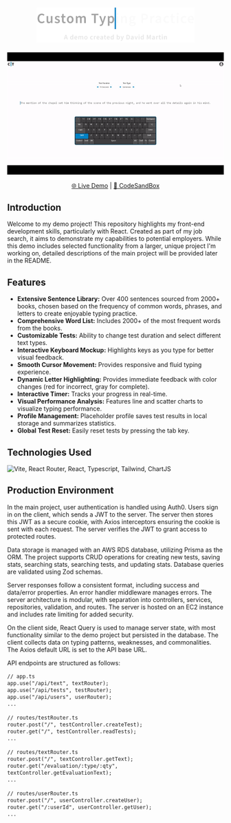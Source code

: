<p align="center">
    <img src="src/assets/md logo.png" alt="logo" style="margin-bottom: 20px;" />
    <img src="src/assets/demo.gif" alt="demo gif" />
</p>
<p align="center">
    <a href="https://www.customtypingpractice.com">🌐 Live Demo</a>
    |
    <a href="https://codesandbox.io/p/devbox/github/dmm22/typing-demo">🔳 CodeSandBox</a>
</p>

## Introduction

Welcome to my demo project! This repository highlights my front-end development skills, particularly with React. Created as part of my job search, it aims to demonstrate my capabilities to potential employers. While this demo includes selected functionality from a larger, unique project I'm working on, detailed descriptions of the main project will be provided later in the README.

## Features

- **Extensive Sentence Library:** Over 400 sentences sourced from 2000+ books, chosen based on the frequency of common words, phrases, and letters to create enjoyable typing practice.
- **Comprehensive Word List:** Includes 2000+ of the most frequent words from the books.
- **Customizable Tests:** Ability to change test duration and select different text types.
- **Interactive Keyboard Mockup:** Highlights keys as you type for better visual feedback.
- **Smooth Cursor Movement:** Provides responsive and fluid typing experience.
- **Dynamic Letter Highlighting:** Provides immediate feedback with color changes (red for incorrect, gray for complete).
- **Interactive Timer:** Tracks your progress in real-time.
- **Visual Performance Analysis:** Features line and scatter charts to visualize typing performance.
- **Profile Management:** Placeholder profile saves test results in local storage and summarizes statistics.
- **Global Test Reset:** Easily reset tests by pressing the tab key.

## Technologies Used

<img src="src/assets/tech used.png" height="300px;" Alt="Vite, React Router, React, Typescript, Tailwind, ChartJS">

## Production Environment

In the main project, user authentication is handled using Auth0. Users sign in on the client, which sends a JWT to the server. The server then stores this JWT as a secure cookie, with Axios interceptors ensuring the cookie is sent with each request. The server verifies the JWT to grant access to protected routes.

Data storage is managed with an AWS RDS database, utilizing Prisma as the ORM. The project supports CRUD operations for creating new tests, saving stats, searching stats, searching tests, and updating stats. Database queries are validated using Zod schemas.

Server responses follow a consistent format, including success and data/error properties. An error handler middleware manages errors. The server architecture is modular, with separation into controllers, services, repositories, validation, and routes. The server is hosted on an EC2 instance and includes rate limiting for added security.

On the client side, React Query is used to manage server state, with most functionality similar to the demo project but persisted in the database. The client collects data on typing patterns, weaknesses, and commonalities. The Axios default URL is set to the API base URL.

API endpoints are structured as follows:

```
// app.ts
app.use("/api/text", textRouter);
app.use("/api/tests", testRouter);
app.use("/api/users", userRouter);
...

// routes/testRouter.ts
router.post("/", testController.createTest);
router.get("/", testController.readTests);
...

// routes/textRouter.ts
router.post("/", textController.getText);
router.get("/evaluation/:type/:qty", textController.getEvaluationText);
...

// routes/userRouter.ts
router.post("/", userController.createUser);
router.get("/:userId", userController.getUser);
...
```
